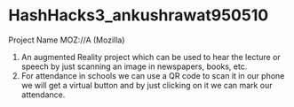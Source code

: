 # HashHacks3_ankushrawat950510

Project Name MOZ://A (Mozilla)
1.	An augmented Reality project which can be used to hear the lecture or speech by just scanning an image in newspapers, books, etc.
2.	For attendance in schools we can use a QR code to scan it in our phone we will get a virtual button and by just clicking on it we can mark our attendance. 
